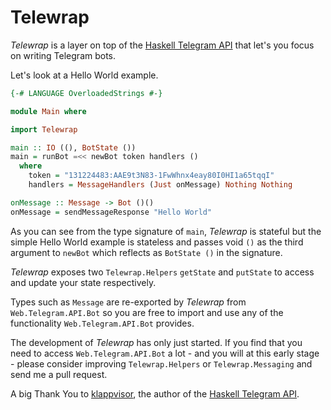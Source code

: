 Telewrap
========

*Telewrap* is a layer on top of the [Haskell Telegram API](https://github.com/klappvisor/haskell-telegram-api)
that let's you focus on writing Telegram bots.

Let's look at a Hello World example.

```haskell
{-# LANGUAGE OverloadedStrings #-}

module Main where

import Telewrap

main :: IO ((), BotState ())
main = runBot =<< newBot token handlers ()
  where
    token = "131224483:AAE9t3N83-1FwWhnx4eay80I0HI1a65tqqI"
    handlers = MessageHandlers (Just onMessage) Nothing Nothing

onMessage :: Message -> Bot ()()
onMessage = sendMessageResponse "Hello World"
```

As you can see from the type signature of `main`, *Telewrap* is stateful but
the simple Hello World example is stateless and passes void `()` as the 
third argument to `newBot` which reflects as `BotState ()` in the signature.

*Telewrap* exposes two `Telewrap.Helpers` `getState` and `putState` to access and
update your state respectively.

Types such as `Message` are re-exported by *Telewrap* from `Web.Telegram.API.Bot`
so you are free to import and use any of the functionality `Web.Telegram.API.Bot`
provides.

The development of *Telewrap* has only just started. If you find that
you need to access `Web.Telegram.API.Bot` a lot - and you will at this early stage - 
please consider improving `Telewrap.Helpers` or `Telewrap.Messaging` and send 
me a pull request.

A big Thank You to [klappvisor](https://github.com/klappvisor), the author of 
the [Haskell Telegram API](https://github.com/klappvisor/haskell-telegram-api).